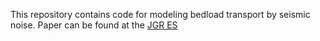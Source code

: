This repository contains code for modeling bedload transport by seismic noise. Paper can be found at the [JGR ES](https://agupubs.onlinelibrary.wiley.com/doi/full/10.1029/2024JF007761)